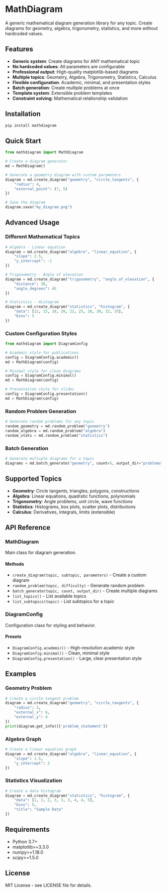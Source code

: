 # MathDiagram

A generic mathematical diagram generation library for any topic. Create diagrams for geometry, algebra, trigonometry, statistics, and more without hardcoded values.

## Features

- **Generic system**: Create diagrams for ANY mathematical topic
- **No hardcoded values**: All parameters are configurable
- **Professional output**: High-quality matplotlib-based diagrams
- **Multiple topics**: Geometry, Algebra, Trigonometry, Statistics, Calculus
- **Flexible configuration**: Academic, minimal, and presentation styles
- **Batch generation**: Create multiple problems at once
- **Template system**: Extensible problem templates
- **Constraint solving**: Mathematical relationship validation

## Installation

```bash
pip install mathdiagram
```

## Quick Start

```python
from mathdiagram import MathDiagram

# Create a diagram generator
md = MathDiagram()

# Generate a geometry diagram with custom parameters
diagram = md.create_diagram("geometry", "circle_tangents", {
    "radius": 4,
    "external_point": (7, 5)
})

# Save the diagram
diagram.save("my_diagram.png")
```

## Advanced Usage

### Different Mathematical Topics

```python
# Algebra - Linear equation
diagram = md.create_diagram("algebra", "linear_equation", {
    "slope": 2.5,
    "y_intercept": -1
})

# Trigonometry - Angle of elevation
diagram = md.create_diagram("trigonometry", "angle_of_elevation", {
    "distance": 30,
    "angle_degrees": 45
})

# Statistics - Histogram
diagram = md.create_diagram("statistics", "histogram", {
    "data": [12, 15, 18, 20, 22, 25, 28, 30, 32, 35],
    "bins": 5
})
```

### Custom Configuration Styles

```python
from mathdiagram import DiagramConfig

# Academic style for publications
config = DiagramConfig.academic()
md = MathDiagram(config)

# Minimal style for clean diagrams
config = DiagramConfig.minimal() 
md = MathDiagram(config)

# Presentation style for slides
config = DiagramConfig.presentation()
md = MathDiagram(config)
```

### Random Problem Generation

```python
# Generate random problems for any topic
random_geometry = md.random_problem("geometry")
random_algebra = md.random_problem("algebra")
random_stats = md.random_problem("statistics")
```

### Batch Generation

```python
# Generate multiple diagrams for a topic
diagrams = md.batch_generate("geometry", count=5, output_dir="problems")
```

## Supported Topics

- **Geometry**: Circle tangents, triangles, polygons, constructions
- **Algebra**: Linear equations, quadratic functions, polynomials  
- **Trigonometry**: Angle problems, unit circle, wave functions
- **Statistics**: Histograms, box plots, scatter plots, distributions
- **Calculus**: Derivatives, integrals, limits (extensible)

## API Reference

### MathDiagram

Main class for diagram generation.

#### Methods

- `create_diagram(topic, subtopic, parameters)` - Create a custom diagram
- `random_problem(topic, difficulty)` - Generate random problem
- `batch_generate(topic, count, output_dir)` - Create multiple diagrams
- `list_topics()` - List available topics
- `list_subtopics(topic)` - List subtopics for a topic

### DiagramConfig

Configuration class for styling and behavior.

#### Presets

- `DiagramConfig.academic()` - High-resolution academic style
- `DiagramConfig.minimal()` - Clean, minimal style  
- `DiagramConfig.presentation()` - Large, clear presentation style

## Examples

### Geometry Problem
```python
# Create a circle tangent problem
diagram = md.create_diagram("geometry", "circle_tangents", {
    "radius": 3,
    "external_x": 6, 
    "external_y": 4
})
print(diagram.get_info()['problem_statement'])
```

### Algebra Graph
```python
# Create a linear equation graph
diagram = md.create_diagram("algebra", "linear_equation", {
    "slope": 1.5,
    "y_intercept": 2
})
```

### Statistics Visualization
```python  
# Create a data histogram
diagram = md.create_diagram("statistics", "histogram", {
    "data": [1, 2, 2, 3, 3, 3, 4, 4, 5],
    "bins": 5,
    "title": "Sample Data"
})
```

## Requirements

- Python 3.7+
- matplotlib>=3.3.0
- numpy>=1.18.0
- scipy>=1.5.0

## License

MIT License - see LICENSE file for details.